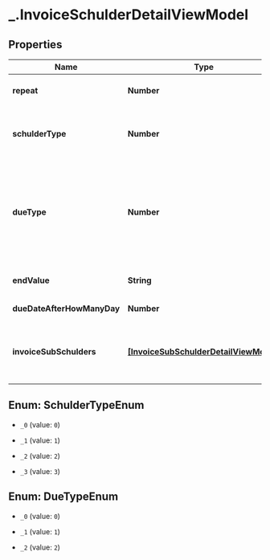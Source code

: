 # _.InvoiceSchulderDetailViewModel

## Properties
Name | Type | Description | Notes
------------ | ------------- | ------------- | -------------
**repeat** | **Number** | تکرار در هر X روز/هفته/ماه/سال | [optional] 
**schulderType** | **Number** | نوع زمانبندی:  0 = روزانه  1 = هفتگی  2 = ماهانه  3 = سالانه | [optional] 
**dueType** | **Number** | نوع پایان زمانبندی:  0 = پس از ساخت X فاکتور  1 = پایان دادن به ساخت فاکتور در تاریخ X  2 = ساخت نامحدود فاکتور | [optional] 
**endValue** | **String** | تعداد/تاریخ پایان، تولید فاکتور | [optional] 
**dueDateAfterHowManyDay** | **Number** | سررسید بعد از X روز | [optional] 
**invoiceSubSchulders** | [**[InvoiceSubSchulderDetailViewModel]**](InvoiceSubSchulderDetailViewModel.md) | لیست دستور ساخت فاکتورهای زمانبندی شده و وضعیت آن ها | [optional] 


<a name="SchulderTypeEnum"></a>
## Enum: SchulderTypeEnum


* `_0` (value: `0`)

* `_1` (value: `1`)

* `_2` (value: `2`)

* `_3` (value: `3`)




<a name="DueTypeEnum"></a>
## Enum: DueTypeEnum


* `_0` (value: `0`)

* `_1` (value: `1`)

* `_2` (value: `2`)




